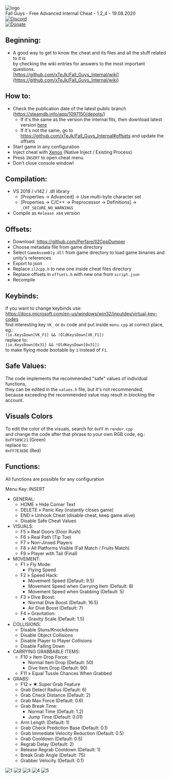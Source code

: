 ![logo](https://i.imgur.com/gDbunES.png)  
Fall Guys - Free Advanced Internal Cheat - 1.2_4 - 19.08.2020  
[![Discord](https://discordapp.com/api/guilds/370909694056726528/widget.png?style=shield)](https://discord.gg/jqbq85J)  
[![Donate](https://img.shields.io/badge/Donate-PayPal-green.svg)](https://paypal.me/xtejk)
  
  
## Beginning:
- A good way to get to know the cheat and its files and all the stuff related to it is  
by checking the wiki entries for answers to the most important questions.  
[https://github.com/xTeJk/Fall_Guys_Internal/wiki](https://github.com/xTeJk/Fall_Guys_Internal/wiki)
  
## How to:
- Check the publication date of the latest public branch (https://steamdb.info/app/1097150/depots/)
  - If it's the same as the version the internal fits, then download latest version [here](https://github.com/xTeJk/Fall_Guys_Internal/releases)
  - If it's not the same, go to https://github.com/xTeJk/Fall_Guys_Internal#offsets and update the offsets
- Start game in any configuration
- Inject cheat with [Xenos](https://github.com/DarthTon/Xenos/releases/download/2.3.2/Xenos_2.3.2.7z) (Native Inject / Existing Process)
- Press `INSERT` to open cheat menu
- Don't close console window!

## Compilation:
- VS 2019 / v142 / .dll library
  - [Properties -> Advanced] -> Use multi-byte character set
  - [Properties -> C/C++ -> Preprocessor -> Definitions] -> `_CRT_SECURE_NO_WARNINGS`
- Compile as `Release x64` version

## Offsets:
- Download: https://github.com/Perfare/Il2CppDumper
- Choose metadata file from game directory
- Select `GameAssembly.dll` from game directory to load game binaries and unity's references
- Export to json
- Replace `il2cpp.h` to new one inside cheat files directory
- Replace offsets in `offsets.h` with new one from `script.json`
- Recompile

## Keybinds:
If you want to change keybinds use:  
https://docs.microsoft.com/en-us/windows/win32/inputdev/virtual-key-codes  
find interesting key `VK_` or `0x` code and put inside `menu.cpp` at correct place, eg.:  
`(io.KeysDown[VK_F1] && !OldKeysDown[VK_F1])`  
replace to:  
`(io.KeysDown[0x31] && !OldKeysDown[0x31])`  
to make flying mode bootable by `1` instead of `F1`.  

## Safe Values:
The code implements the recommended "safe" values of individual functions,  
they can be edited in the `values.h` file, but it's not recommended,  
because exceeding the recommended value may result in blocking the account.

## Visuals Colors
To edit the color of the visuals, search for `0xFF` in `render.cpp`  
and change the code after that phrase to your own RGB code, eg.:  
`0xFF589C21` (Green)  
replace to:  
`0xFF7E3EDE` (Red)  

## Functions:
All functions are possible for any configuration  
  
  Menu Key: INSERT
  
- GENERAL:
  - HOME » Hide Corner Text
  - DELETE » Panic Key (instantly closes game)
  - END » Unhook Cheat (disable cheat, keep game alive)
  - Disable Safe Cheat Values
- VISUALS:
  - F5 » Real Doors (Door Rush)
  - F6 » Real Path (Tip Toe)
  - F7 » Non-Jinxed Players
  - F8 » All Platforms Visible (Fall Match / Fruits Match)
  - F9 » Player with Tail (Final)
- MOVEMENT:
  - F1 » Fly Mode:
    - Flying Speed
  - F2 » Speed Hack:
    - Movement Speed (Default: 9.5)
	- Movement Speed when Carrying Item (Default: 8)
	- Movement Speed when Grabbing (Default: 5)
  - F3 » Dive Boost:
    - Normal Dive Boost (Default: 16.5)
	- Air Dive Boost (Default: 7)
  - F4 » Gravitation:
    - Gravity Scale (Default: 1.5)
- COLLISIONS:
  - Disable Stuns/Knockdowns
  - Disable Object Collisions
  - Disable Player to Player Collisions
  - Disable Falling Down
- CARRYING GRABBABLE ITEMS:
  - F10 » Item Drop Force:
    - Normal Item Drop (Default: 50)
    - Dive Item Drop (Default: 90)
  - F11 » Equal Tussle Chances When Grabbed
- GRABS:
  - F12 » ★ Super Grab Feature
  - Grab Detect Radius (Default: 6)
  - Grab Check Distance (Default: 2)
  - Grab Max Force (Default: 0.6)
  - Grab Break Time:
    - Normal Time (Default: 1.2)
    - Jump Time (Default: 0.01)
  - Arm Length (Default: 1)
  - Grab Check Prediction Base (Default: 0.1)
  - Grab Immediate Velocity Reduction (Default: 0.5)
  - Grab Cooldown (Default: 0.5)
  - Regrab Delay (Default: 2)
  - Release Regrab Cooldown (Default: 1)
  - Break Grab Angle (Default: 75)
  - Grabber Velocity (Default: 0.1)
  
![1](https://i.imgur.com/iYHFElJ.png)
![2](https://media.giphy.com/media/lMyPbfquGuXZtp4xo6/giphy.gif)
![3](https://media.giphy.com/media/WU6FJLsf7eIkbgDpMc/giphy.gif)
![4](https://media.giphy.com/media/WoR2PCgTLjCTAyA7tT/giphy.gif)
![5](https://i.imgur.com/Ge73we8.png)
